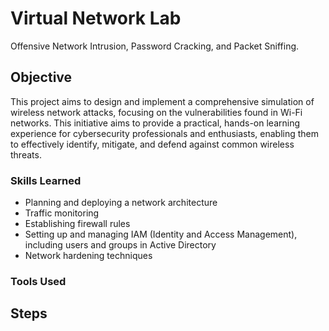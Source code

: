 # Virtual Network Lab
Offensive Network Intrusion, Password Cracking, and Packet Sniffing.

## Objective

This project aims to design and implement a comprehensive simulation of wireless network attacks, focusing on the vulnerabilities found in Wi-Fi networks. This initiative aims to provide a practical, hands-on learning experience for cybersecurity professionals and enthusiasts, enabling them to effectively identify, mitigate, and defend against common wireless threats.

### Skills Learned

- Planning and deploying a network architecture 
- Traffic monitoring 
- Establishing firewall rules 
- Setting up and managing IAM (Identity and Access Management), including users and groups in Active Directory 
- Network hardening techniques

### Tools Used

## Steps
<!-- drag & drop screenshots here or use imgur and reference them using imgsrc -->
<!-- Every screenshot should have some text explaining what the screenshot is about. -->
